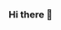 ### Hi there 👋

<!--
**Diginick95/Diginick95** is a ✨ _special_ ✨ repository because its `README.md` (this file) appears on your GitHub profile.

Here are some ideas to get you started:

- 🔭 I’m currently working on Tech Elevator coding bootcamp.
- 🌱 I’m currently learning Javascript.
- 👯 I’m looking to collaborate on (undecided)
- 🤔 I’m looking for help with understanding the ins and outs coding career field.
- 💬 Ask me about what I'd like to code for in the future.
- 📫 How to reach me: Email - nicolas021595@gmail.com
- 😄 Pronouns: (He/Him, They/Them)
- ⚡ Fun fact: I like competative pokemon, and have practiced a little bit to make it common hobby for me someday.
-->
